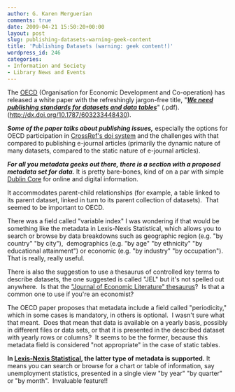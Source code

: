 ```yaml
---
author: G. Karen Merguerian
comments: true
date: 2009-04-21 15:50:20+00:00
layout: post
slug: publishing-datasets-warning-geek-content
title: 'Publishing Datasets (warning: geek content!)'
wordpress_id: 246
categories:
- Information and Society
- Library News and Events
---
```


The [OECD](http://oecd.org) (Organisation for Economic Development and Co-operation) has released a white paper with the refreshingly jargon-free title, "[**_We need publishing standards for datasets and data tables_**](http://dx.doi.org/10.1787/603233448430)" (.pdf). (http://dx.doi.org/10.1787/603233448430).

_**Some of the paper talks about publishing issues,**_ especially the options for OECD participation in [CrossRef's doi system](http://crossref.org) and the challenges with that compared to publishing e-journal articles (primarily the dynamic nature of many datasets, compared to the static nature of e-journal articles).

_**For all you metadata geeks out there, there is a section with a proposed metadata set for data.**_ It is pretty bare-bones, kind of on a par with simple [Dublin Core](http://dublincore.org) for online and digital information.

It accommodates parent-child relationships (for example, a table linked to its parent dataset, linked in turn to its parent collection of datasets).  That seemed to be important to OECD.

There was a field called "variable index" I was wondering if that would be something like the metadata in Lexis-Nexis Statistical, which allows you to search or browse by data breakdowns such as geographic region (e.g. "by country" "by city"),  demographics (e.g. "by age" "by ethnicity" "by educational attainment") or economic (e.g. "by industry" "by occupation").   That is really, really useful.

There is also the suggestion to use a thesaurus of controlled key terms to describe datasets, the one suggested is called "JEL" but it's not spelled out anywhere.  Is that the ["Journal of Economic Literature" thesaurus](http://www.aeaweb.org/journal/jel_class_system.html)?  Is that a common one to use if you're an economist?

The OECD paper proposes that metadata include a field called "periodicity," which in some cases is mandatory, in others is optional.  I wasn't sure what that meant.  Does that mean that data is available on a yearly basis, possibly in different files or data sets, or that it is presented in the described dataset with yearly rows or columns?  It seems to be the former, because this metadata field is considered "not appropriate" in the case of static tables.

**In [Lexis-Nexis Statistical](http://www.lexisnexis.com/statuniv), the latter type of metadata is supported.** It means you can search or browse for a chart or table of information, say unemployment statistics, presented in a single view "by year" "by quarter" or "by month".  Invaluable feature!!

